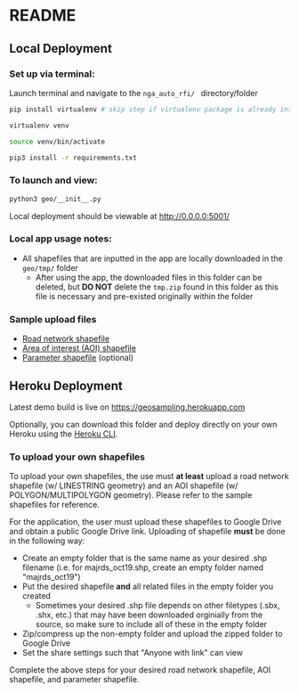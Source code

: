 # README

## Local Deployment

### Set up via terminal:

Launch terminal and navigate to the ```nga_auto_rfi/ ``` directory/folder

```sh
pip install virtualenv # skip step if virtualenv package is already installed

virtualenv venv

source venv/bin/activate

pip3 install -r requirements.txt
```

### To launch and view:

```sh
python3 geo/__init__.py
```
Local deployment should be viewable at http://0.0.0.0:5001/

### Local app usage notes:
  * All shapefiles that are inputted in the app are locally downloaded in the ```geo/tmp/``` folder
    - After using the app, the downloaded files in this folder can be deleted, but **DO NOT** delete the ```tmp.zip``` found in this folder as this file is necessary and pre-existed originally within the folder

### Sample upload files

* [Road network shapefile](https://drive.google.com/file/d/1ohwYyl2wa1AIgoR5b7T6opPkauRHc6Vv/view?usp=sharing)
* [Area of interest (AOI) shapefile](https://drive.google.com/file/d/1ILbsKRob4alKkAqzzZxquXs8q4wx2KoZ/view?usp=sharing)
* [Parameter shapefile](https://drive.google.com/file/d/1z93Xpo2Ikc8FSdgiRuxixqOvzqEckDwD/view?usp=sharing) (optional)

## Heroku Deployment

Latest demo build is live on https://geosampling.herokuapp.com

Optionally, you can download this folder and deploy directly on your own Heroku using the [Heroku CLI](https://devcenter.heroku.com/articles/git).

### To upload your own shapefiles

To upload your own shapefiles, the use must **at least** upload a road network shapefile (w/ LINESTRING geometry) and an AOI shapefile (w/ POLYGON/MULTIPOLYGON geometry). Please refer to the sample shapefiles for reference.

For the application, the user must upload these shapefiles to Google Drive and obtain a public Google Drive link. Uploading of shapefile **must** be done in the following way:

* Create an empty folder that is the same name as your desired .shp filename (i.e. for majrds_oct19.shp, create an empty folder named "majrds_oct19")
* Put the desired shapefile **and** all related files in the empty folder you created
  - Sometimes your desired .shp file depends on other filetypes (.sbx, .shx, etc.) that may have been downloaded orginially from the source, so make sure to include all of these in the empty folder
* Zip/compress up the non-empty folder and upload the zipped folder to Google Drive
* Set the share settings such that "Anyone with link" can view

Complete the above steps for your desired road network shapefile, AOI shapefile, and parameter shapefile.
